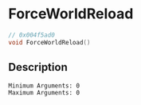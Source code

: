 # ForceWorldReload
```c
// 0x004f5ad0
void ForceWorldReload()
```
## Description
```
Minimum Arguments: 0
Maximum Arguments: 0
```
